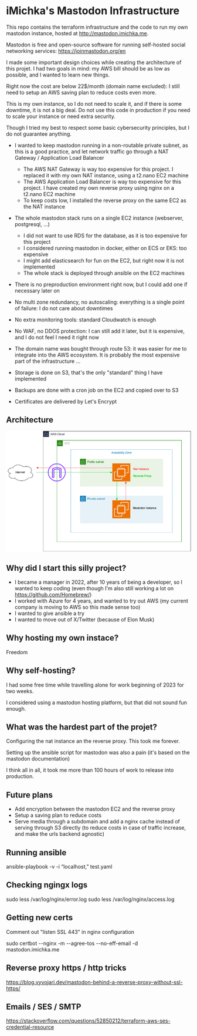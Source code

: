 # iMichka's Mastodon Infrastructure

This repo contains the terraform infrastructure and the code to run my own mastodon instance, hosted at http://mastodon.imichka.me.

Mastodon is free and open-source software for running self-hosted social networking services: https://joinmastodon.org/en

I made some important design choices while creating the architecture of this projet.
I had two goals in mind: my AWS bill should be as low as possible, and I wanted to learn new things.

Right now the cost are below 22$/month (domain name excluded): I still need to setup an AWS saving plan to reduce costs even more.

This is my own instance, so I do not need to scale it, and if there is some downtime, it is not a big deal.
Do not use this code in production if you need to scale your instance or need extra security.

Though I tried my best to respect some basic cybersecurity principles, but I do not guarantee anything.

- I wanted to keep mastodon running in a non-routable private subnet, as this is a good practice, and let network traffic go through a NAT Gateway / Application Load Balancer
	- The AWS NAT Gateway is way too expensive for this project. I replaced it with my own NAT instance, using a t2.nano EC2 machine
	- The AWS Application Load Balancer is way too expensive for this project. I have created my own reverse proxy using nginx on a t2.nano EC2 machine
	- To keep costs low, I installed the reverse proxy on the same EC2 as the NAT instance

- The whole mastodon stack runs on a single EC2 instance (webserver, postgresql, ...)
	- I did not want to use RDS for the database, as it is too expensive for this project
	- I considered running mastodon in docker, either on ECS or EKS: too expensive
	- I might add elasticsearch for fun on the EC2, but right now it is not implemented
	- The whole stack is deployed through ansible on the EC2 machines

- There is no preproduction environment right now, but I could add one if necessary later on
- No multi zone redundancy, no autoscaling: everything is a single point of failure: I do not care about downtimes
- No extra monitoring tools: standard Cloudwatch is enough
- No WAF, no DDOS protection: I can still add it later, but it is expensive, and I do not feel I need it right now
- The domain name was bought through route 53: it was easier for me to integrate into the AWS ecosystem. It is probably the most expensive part of the infrastructure ...
- Storage is done on S3, that's the only "standard" thing I have implemented
- Backups are done with a cron job on the EC2 and copied over to S3
- Certificates are delivered by Let's Encrypt

## Architecture

![Screenshot](docs/mastodon.png)

## Why did I start this silly project?

- I became a manager in 2022, after 10 years of being a developer, so I wanted to keep coding (even though I'm also still working a lot on https://github.com/Homebrew/)
- I worked with Azure for 4 years, and wanted to try out AWS (my current company is moving to AWS so this made sense too)
- I wanted to give ansible a try
- I wanted to move out of X/Twitter (because of Elon Musk)

## Why hosting my own instace?

Freedom

## Why self-hosting?

I had some free time while travelling alone for work beginning of 2023 for two weeks.

I considered using a mastodon hosting platform, but that did not sound fun enough.

## What was the hardest part of the projet?

Configuring the nat instance an the reverse proxy. This took me forever.

Setting up the ansible script for mastodon was also a pain (it's based on the mastodon documentation)

I think all in all, it took me more than 100 hours of work to release into production.

## Future plans

- Add encryption between the mastodon EC2 and the reverse proxy
- Setup a saving plan to reduce costs
- Serve media through a subdomain and add a nginx cache instead of serving through S3 directly (to reduce costs in case of traffic increase, and make the urls backend agnostic)

## Running ansible

ansible-playbook -v -i “localhost,” test.yaml

## Checking ngingx logs

sudo less /var/log/nginx/error.log
sudo less /var/log/nginx/access.log


## Getting new certs

Comment out "listen SSL 443" in nginx configuration

sudo certbot --nginx -m <email> --agree-tos --no-eff-email -d mastodon.imichka.me

## Reverse proxy https / http tricks

https://blog.vyvojari.dev/mastodon-behind-a-reverse-proxy-without-ssl-https/

## Emails / SES / SMTP

https://stackoverflow.com/questions/52850212/terraform-aws-ses-credential-resource
